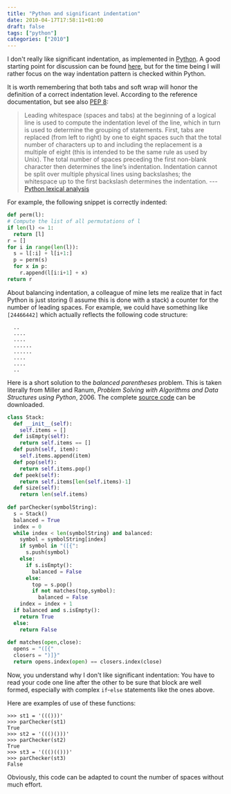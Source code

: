 ```yaml
---
title: "Python and significant indentation"
date: 2010-04-17T17:58:11+01:00
draft: false
tags: ["python"]
categories: ["2010"]
---
```


I don't really like significant indentation, as implemented in [Python][Python]. A good starting point for discussion can be found [here](http://www.secnetix.de/olli/Python/block_indentation.hawk), but for the time being I will rather focus on the way indentation pattern is checked within Python. 

It is worth remembering that both tabs and soft wrap will honor the definition of a correct indentation level. According to the reference documentation, but see also [PEP 8][PEP 8]:

> Leading whitespace (spaces and tabs) at the beginning of a logical line is used to compute the indentation level of the line, which in turn is used to determine the grouping of statements. First, tabs are replaced (from left to right) by one to eight spaces such that the total number of characters up to and including the replacement is a multiple of eight (this is intended to be the same rule as used by Unix). The total number of spaces preceding the first non-blank character then determines the line’s indentation. Indentation cannot be split over multiple physical lines using backslashes; the whitespace up to the first backslash determines the indentation. --- [Python lexical analysis](http://docs.python.org/reference/lexical_analysis.html#indentation)

For example, the following snippet is correctly indented:

```python
def perm(l):
# Compute the list of all permutations of l
if len(l) <= 1:
  return [l]
r = []
for i in range(len(l)):
  s = l[:i] + l[i+1:]
  p = perm(s)
  for x in p:
    r.append(l[i:i+1] + x)
return r
```

About balancing indentation, a colleague of mine lets me realize that in fact Python is just storing (I assume this is done with a stack) a counter for the number of leading spaces. For example, we could have something like `[24466442]` which actually reflects the following code structure:

```
  ..
  ....
  ....
  ......
  ......
  ....
  ....
  ..
```

Here is a short solution to the *balanced parentheses* problem. This is taken literally from Miller and Ranum, *Problem Solving with Algorithms and Data Structures using Python*, 2006. The complete [source code][source code] can be downloaded.

```python
class Stack:
  def __init__(self):
    self.items = []
  def isEmpty(self):
    return self.items == []
  def push(self, item):
    self.items.append(item)
  def pop(self):
    return self.items.pop()
  def peek(self):
    return self.items[len(self.items)-1]
  def size(self):
    return len(self.items)
  
def parChecker(symbolString):
  s = Stack()
  balanced = True
  index = 0
  while index < len(symbolString) and balanced:
    symbol = symbolString[index]
    if symbol in "([{":
      s.push(symbol)
    else:
      if s.isEmpty():
        balanced = False
      else:
        top = s.pop()
        if not matches(top,symbol):
          balanced = False
    index = index + 1
  if balanced and s.isEmpty():
    return True
  else:
    return False
			
def matches(open,close):
  opens = "([{"
  closers = ")]}"
  return opens.index(open) == closers.index(close)
```

Now, you understand why I don't like significant indentation: You have to read your code one line after the other to be sure that block are well formed, especially with complex `if`-`else` statements like the ones above.

Here are examples of use of these functions:

```
>>> st1 = '((()))'
>>> parChecker(st1)
True
>>> st2 = '((()()))'
>>> parChecker(st2)
True
>>> st3 = '((()(()))'
>>> parChecker(st3)
False
```

Obviously, this code can be adapted to count the number of spaces without much effort.

[Python]: http://www.python.org "Python" 
[PEP 8]: http://www.python.org/dev/peps/pep-0008/ "PEP 8"
[source code]: /pub/par_checker.py